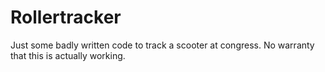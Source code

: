 # Rollertracker

Just some badly written code to track a scooter at congress.
No warranty that this is actually working.
